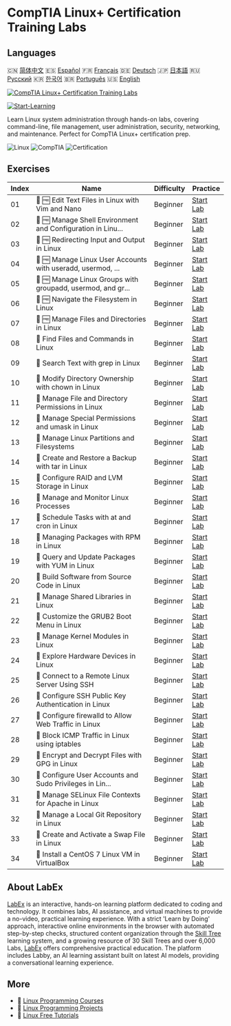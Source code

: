 # CompTIA Linux+ Certification Training Labs

## Languages

🇨🇳 [简体中文](README_zh.md) 🇪🇸 [Español](README_es.md) 🇫🇷 [Français](README_fr.md) 🇩🇪 [Deutsch](README_de.md) 🇯🇵 [日本語](README_ja.md) 🇷🇺 [Русский](README_ru.md) 🇰🇷 [한국어](README_ko.md) 🇧🇷 [Português](README_pt.md) 🇺🇸 [English](README.md) 

[![CompTIA Linux+ Certification Training Labs](https://cover-creator.labex.io/comptia-linux-plus-training-labs.png)](https://labex.io/courses/comptia-linux-plus-training-labs)

[![Start-Learning](https://img.shields.io/badge/Start-Learning-whitesmoke?style=for-the-badge)](https://labex.io/courses/comptia-linux-plus-training-labs)

Learn Linux system administration through hands-on labs, covering command-line, file management, user administration, security, networking, and maintenance. Perfect for CompTIA Linux+ certification prep.

![Linux](https://img.shields.io/badge/Linux-whitesmoke?style=for-the-badge&logo=linux)
![CompTIA](https://img.shields.io/badge/CompTIA-whitesmoke?style=for-the-badge&logo=comptia)
![Certification](https://img.shields.io/badge/Certification-whitesmoke?style=for-the-badge&logo=certification)


## Exercises

|   Index | Name                                                        | Difficulty   | Practice                                                                                                                                                                         |
|---------|-------------------------------------------------------------|--------------|----------------------------------------------------------------------------------------------------------------------------------------------------------------------------------|
|      01 | 🧩 🆓 Edit Text Files in Linux with Vim and Nano            | Beginner     | <a target='_blank' href='https://labex.io/labs/comptia-edit-text-files-in-linux-with-vim-and-nano-591076?course=comptia-linux-plus-training-labs'>Start Lab</a>                  |
|      02 | 🧩 🆓 Manage Shell Environment and Configuration in Linu... | Beginner     | <a target='_blank' href='https://labex.io/labs/comptia-manage-shell-environment-and-configuration-in-linux-590838?course=comptia-linux-plus-training-labs'>Start Lab</a>         |
|      03 | 🧩 🆓 Redirecting Input and Output in Linux                 | Beginner     | <a target='_blank' href='https://labex.io/labs/comptia-redirecting-input-and-output-in-linux-590840?course=comptia-linux-plus-training-labs'>Start Lab</a>                       |
|      04 | 🧩 🆓 Manage Linux User Accounts with useradd, usermod, ... | Beginner     | <a target='_blank' href='https://labex.io/labs/comptia-manage-linux-user-accounts-with-useradd-usermod-and-userdel-590837?course=comptia-linux-plus-training-labs'>Start Lab</a> |
|      05 | 🧩 🆓 Manage Linux Groups with groupadd, usermod, and gr... | Beginner     | <a target='_blank' href='https://labex.io/labs/comptia-manage-linux-groups-with-groupadd-usermod-and-groupdel-590836?course=comptia-linux-plus-training-labs'>Start Lab</a>      |
|      06 | 🧩 🆓 Navigate the Filesystem in Linux                      | Beginner     | <a target='_blank' href='https://labex.io/labs/comptia-navigate-the-filesystem-in-linux-590971?course=comptia-linux-plus-training-labs'>Start Lab</a>                            |
|      07 | 🧩 🆓 Manage Files and Directories in Linux                 | Beginner     | <a target='_blank' href='https://labex.io/labs/comptia-manage-files-and-directories-in-linux-590835?course=comptia-linux-plus-training-labs'>Start Lab</a>                       |
|      08 | 🧩  Find Files and Commands in Linux                        | Beginner     | <a target='_blank' href='https://labex.io/labs/comptia-find-files-and-commands-in-linux-590834?course=comptia-linux-plus-training-labs'>Start Lab</a>                            |
|      09 | 🧩  Search Text with grep in Linux                          | Beginner     | <a target='_blank' href='https://labex.io/labs/comptia-search-text-with-grep-in-linux-590841?course=comptia-linux-plus-training-labs'>Start Lab</a>                              |
|      10 | 🧩  Modify Directory Ownership with chown in Linux          | Beginner     | <a target='_blank' href='https://labex.io/labs/comptia-modify-directory-ownership-with-chown-in-linux-590847?course=comptia-linux-plus-training-labs'>Start Lab</a>              |
|      11 | 🧩  Manage File and Directory Permissions in Linux          | Beginner     | <a target='_blank' href='https://labex.io/labs/comptia-manage-file-and-directory-permissions-in-linux-590844?course=comptia-linux-plus-training-labs'>Start Lab</a>              |
|      12 | 🧩  Manage Special Permissions and umask in Linux           | Beginner     | <a target='_blank' href='https://labex.io/labs/linux-manage-special-permissions-and-umask-in-linux-590846?course=comptia-linux-plus-training-labs'>Start Lab</a>                 |
|      13 | 🧩  Manage Linux Partitions and Filesystems                 | Beginner     | <a target='_blank' href='https://labex.io/labs/comptia-manage-linux-partitions-and-filesystems-590845?course=comptia-linux-plus-training-labs'>Start Lab</a>                     |
|      14 | 🧩  Create and Restore a Backup with tar in Linux           | Beginner     | <a target='_blank' href='https://labex.io/labs/comptia-create-and-restore-a-backup-with-tar-in-linux-590843?course=comptia-linux-plus-training-labs'>Start Lab</a>               |
|      15 | 🧩  Configure RAID and LVM Storage in Linux                 | Beginner     | <a target='_blank' href='https://labex.io/labs/comptia-configure-raid-and-lvm-storage-in-linux-590842?course=comptia-linux-plus-training-labs'>Start Lab</a>                     |
|      16 | 🧩  Manage and Monitor Linux Processes                      | Beginner     | <a target='_blank' href='https://labex.io/labs/comptia-manage-and-monitor-linux-processes-590864?course=comptia-linux-plus-training-labs'>Start Lab</a>                          |
|      17 | 🧩  Schedule Tasks with at and cron in Linux                | Beginner     | <a target='_blank' href='https://labex.io/labs/comptia-schedule-tasks-with-at-and-cron-in-linux-590870?course=comptia-linux-plus-training-labs'>Start Lab</a>                    |
|      18 | 🧩  Managing Packages with RPM in Linux                     | Beginner     | <a target='_blank' href='https://labex.io/labs/rhel-managing-packages-with-rpm-in-linux-590868?course=comptia-linux-plus-training-labs'>Start Lab</a>                            |
|      19 | 🧩  Query and Update Packages with YUM in Linux             | Beginner     | <a target='_blank' href='https://labex.io/labs/rhel-query-and-update-packages-with-yum-in-linux-590869?course=comptia-linux-plus-training-labs'>Start Lab</a>                    |
|      20 | 🧩  Build Software from Source Code in Linux                | Beginner     | <a target='_blank' href='https://labex.io/labs/comptia-build-software-from-source-code-in-linux-590853?course=comptia-linux-plus-training-labs'>Start Lab</a>                    |
|      21 | 🧩  Manage Shared Libraries in Linux                        | Beginner     | <a target='_blank' href='https://labex.io/labs/comptia-manage-shared-libraries-in-linux-590867?course=comptia-linux-plus-training-labs'>Start Lab</a>                            |
|      22 | 🧩  Customize the GRUB2 Boot Menu in Linux                  | Beginner     | <a target='_blank' href='https://labex.io/labs/comptia-customize-the-grub2-boot-menu-in-linux-590859?course=comptia-linux-plus-training-labs'>Start Lab</a>                      |
|      23 | 🧩  Manage Kernel Modules in Linux                          | Beginner     | <a target='_blank' href='https://labex.io/labs/comptia-manage-kernel-modules-in-linux-590865?course=comptia-linux-plus-training-labs'>Start Lab</a>                              |
|      24 | 🧩  Explore Hardware Devices in Linux                       | Beginner     | <a target='_blank' href='https://labex.io/labs/comptia-explore-hardware-devices-in-linux-590861?course=comptia-linux-plus-training-labs'>Start Lab</a>                           |
|      25 | 🧩  Connect to a Remote Linux Server Using SSH              | Beginner     | <a target='_blank' href='https://labex.io/labs/linux-connect-to-a-remote-linux-server-using-ssh-590857?course=comptia-linux-plus-training-labs'>Start Lab</a>                    |
|      26 | 🧩  Configure SSH Public Key Authentication in Linux        | Beginner     | <a target='_blank' href='https://labex.io/labs/comptia-configure-ssh-public-key-authentication-in-linux-590855?course=comptia-linux-plus-training-labs'>Start Lab</a>            |
|      27 | 🧩  Configure firewalld to Allow Web Traffic in Linux       | Beginner     | <a target='_blank' href='https://labex.io/labs/comptia-configure-firewalld-to-allow-web-traffic-in-linux-590854?course=comptia-linux-plus-training-labs'>Start Lab</a>           |
|      28 | 🧩  Block ICMP Traffic in Linux using iptables              | Beginner     | <a target='_blank' href='https://labex.io/labs/comptia-block-icmp-traffic-in-linux-using-iptables-590852?course=comptia-linux-plus-training-labs'>Start Lab</a>                  |
|      29 | 🧩  Encrypt and Decrypt Files with GPG in Linux             | Beginner     | <a target='_blank' href='https://labex.io/labs/comptia-encrypt-and-decrypt-files-with-gpg-in-linux-590860?course=comptia-linux-plus-training-labs'>Start Lab</a>                 |
|      30 | 🧩  Configure User Accounts and Sudo Privileges in Lin...   | Beginner     | <a target='_blank' href='https://labex.io/labs/comptia-configure-user-accounts-and-sudo-privileges-in-linux-590856?course=comptia-linux-plus-training-labs'>Start Lab</a>        |
|      31 | 🧩  Manage SELinux File Contexts for Apache in Linux        | Beginner     | <a target='_blank' href='https://labex.io/labs/comptia-manage-selinux-file-contexts-for-apache-in-linux-590866?course=comptia-linux-plus-training-labs'>Start Lab</a>            |
|      32 | 🧩  Manage a Local Git Repository in Linux                  | Beginner     | <a target='_blank' href='https://labex.io/labs/comptia-manage-a-local-git-repository-in-linux-590863?course=comptia-linux-plus-training-labs'>Start Lab</a>                      |
|      33 | 🧩  Create and Activate a Swap File in Linux                | Beginner     | <a target='_blank' href='https://labex.io/labs/comptia-create-and-activate-a-swap-file-in-linux-590858?course=comptia-linux-plus-training-labs'>Start Lab</a>                    |
|      34 | 🧩  Install a CentOS 7 Linux VM in VirtualBox               | Beginner     | <a target='_blank' href='https://labex.io/labs/comptia-install-a-centos-7-linux-vm-in-virtualbox-590862?course=comptia-linux-plus-training-labs'>Start Lab</a>                   |

## About LabEx

[LabEx](https://labex.io) is an interactive, hands-on learning platform dedicated to coding and technology. It combines labs, AI assistance, and virtual machines to provide a no-video, practical learning experience. With a strict 'Learn by Doing' approach, interactive online environments in the browser with automated step-by-step checks, structured content organization through the [Skill Tree](https://labex.io/learn) learning system, and a growing resource of 30 Skill Trees and over 6,000 Labs, [LabEx](https://labex.io) offers comprehensive practical education. The platform includes Labby, an AI learning assistant built on latest AI models, providing a conversational learning experience.

## More

- 🔗 [Linux Programming Courses](https://github.com/labex-labs/awesome-programming-courses)
- 🔗 [Linux Programming Projects](https://github.com/labex-labs/awesome-programming-projects)
- 🔗 [Linux Free Tutorials](https://github.com/labex-labs/linux-free-tutorials)

